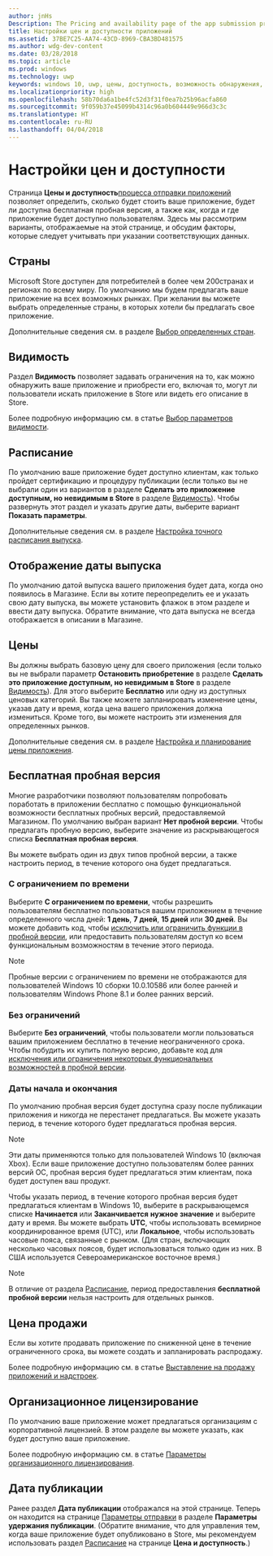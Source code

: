 ```yaml
---
author: jnHs
Description: The Pricing and availability page of the app submission process lets you determine how much your app will cost, whether you'll offer a free trial, and how, when, and where it will be available to customers.
title: Настройки цен и доступности приложений
ms.assetid: 37BE7C25-AA74-43CD-8969-CBA3BD481575
ms.author: wdg-dev-content
ms.date: 03/28/2018
ms.topic: article
ms.prod: windows
ms.technology: uwp
keywords: windows 10, uwp, цены, доступность, возможность обнаружения, бесплатная пробная версия, пробные версии, пробная версия, приложения, дата выпуска
ms.localizationpriority: high
ms.openlocfilehash: 58b70da6a1be4fc52d3f31f0ea7b25b96acfa860
ms.sourcegitcommit: 9f059b37e45099b4314c96a0b604449e966d3c3c
ms.translationtype: HT
ms.contentlocale: ru-RU
ms.lasthandoff: 04/04/2018
---
```

# <a name="set-app-pricing-and-availability"></a>Настройки цен и доступности


Страница **Цены и доступность**[процесса отправки приложений](app-submissions.md) позволяет определить, сколько будет стоить ваше приложение, будет ли доступна бесплатная пробная версия, а также как, когда и где приложение будет доступно пользователям. Здесь мы рассмотрим варианты, отображаемые на этой странице, и обсудим факторы, которые следует учитывать при указании соответствующих данных.


## <a name="markets"></a>Страны

Microsoft Store доступен для потребителей в более чем 200странах и регионах по всему миру. По умолчанию мы будем предлагать ваше приложение на всех возможных рынках. При желании вы можете выбрать определенные страны, в которых хотели бы предлагать свое приложение. 

Дополнительные сведения см. в разделе [Выбор определенных стран](define-pricing-and-market-selection.md).


## <a name="visibility"></a>Видимость

Раздел **Видимость** позволяет задавать ограничения на то, как можно обнаружить ваше приложение и приобрести его, включая то, могут ли пользователи искать приложение в Store или видеть его описание в Store.

Более подробную информацию см. в статье [Выбор параметров видимости](choose-visibility-options.md).


## <a name="schedule"></a>Расписание

По умолчанию ваше приложение будет доступно клиентам, как только пройдет сертификацию и процедуру публикации (если только вы не выбрали один из вариантов в разделе **Сделать это приложение доступным, но невидимым в Store** в разделе [Видимость](choose-visibility-options.md#discoverability)). Чтобы развернуть этот раздел и указать другие даты, выберите вариант **Показать параметры**. 

Дополнительные сведения см. в разделе [Настройка точного расписания выпуска](configure-precise-release-scheduling.md).


## <a name="display-release-date"></a>Отображение даты выпуска

По умолчанию датой выпуска вашего приложения будет дата, когда оно появилось в Магазине. Если вы хотите переопределить ее и указать свою дату выпуска, вы можете установить флажок в этом разделе и ввести дату выпуска. Обратите внимание, что дата выпуска не всегда отображается в описании в Магазине.


## <a name="pricing"></a>Цены

Вы должны выбрать базовую цену для своего приложения (если только вы не выбрали параметр **Остановить приобретение** в разделе **Сделать это приложение доступным, но невидимым в Store** в разделе [Видимость](choose-visibility-options.md#discoverability)). Для этого выберите **Бесплатно** или одну из доступных ценовых категорий. Вы также можете запланировать изменение цены, указав дату и время, когда цена вашего приложения должна измениться. Кроме того, вы можете настроить эти изменения для определенных рынков. 

Дополнительные сведения см. в разделе [Настройка и планирование цены приложения](set-and-schedule-app-pricing.md).


## <a name="free-trial"></a>Бесплатная пробная версия

Многие разработчики позволяют пользователям попробовать поработать в приложении бесплатно с помощью функциональной возможности бесплатных пробных версий, предоставляемой Магазином. По умолчанию выбран вариант **Нет пробной версии**. Чтобы предлагать пробную версию, выберите значение из раскрывающегося списка **Бесплатная пробная версия**.

Вы можете выбрать один из двух типов пробной версии, а также настроить период, в течение которого она будет предлагаться.

### <a name="time-limited"></a>С ограничением по времени

Выберите **С ограничением по времени**, чтобы разрешить пользователям бесплатно пользоваться вашим приложением в течение определенного числа дней: **1 день**, **7 дней**, **15 дней** или **30 дней**. Вы можете добавить код, чтобы [исключить или ограничить функции в пробной версии](../monetize/in-app-purchases-and-trials.md), или предоставить пользователям доступ ко всем функциональным возможностям в течение этого периода. 
> [!NOTE]
> Пробные версии с ограничением по времени не отображаются для пользователей Windows 10 сборки 10.0.10586 или более ранней и пользователям Windows Phone 8.1 и более ранних версий.

### <a name="unlimited"></a>Без ограничений

Выберите **Без ограничений**, чтобы пользователи могли пользоваться вашим приложением бесплатно в течение неограниченного срока. Чтобы побудить их купить полную версию, добавьте код для [исключения или ограничения некоторых функциональных возможностей в пробной версии](../monetize/in-app-purchases-and-trials.md).

### <a name="start-and-end-dates"></a>Даты начала и окончания

По умолчанию пробная версия будет доступна сразу после публикации приложения и никогда не перестанет предлагаться. Вы можете указать период, в течение которого будет предлагаться пробная версия. 

>[!NOTE]
> Эти даты применяются только для пользователей Windows 10 (включая Xbox). Если ваше приложение доступно пользователям более ранних версий ОС, пробная версия будет предлагаться этим клиентам, пока будет доступен ваш продукт. 

Чтобы указать период, в течение которого пробная версия будет предлагаться клиентам в Windows 10, выберите в раскрывающемся списке **Начинается** или **Заканчивается** **нужное значение** и выберите дату и время. Вы можете выбрать **UTC**, чтобы использовать всемирное координированное время (UTC), или **Локальное**, чтобы использовать часовые пояса, связанные с рынком. (Для стран, включающих несколько часовых поясов, будет использоваться только один из них. В США используется Североамериканское восточное время.) 

>[!NOTE]
> В отличие от раздела [Расписание](configure-precise-release-scheduling.md), период предоставления **бесплатной пробной версии** нельзя настроить для отдельных рынков. 


## <a name="sale-pricing"></a>Цена продажи

Если вы хотите продавать приложение по сниженной цене в течение ограниченного срока, вы можете создать и запланировать распродажу.

Более подробную информацию см. в статье [Выставление на продажу приложений и надстроек](put-apps-and-add-ons-on-sale.md).


## <a name="organizational-licensing"></a>Организационное лицензирование

По умолчанию ваше приложение может предлагаться организациям с корпоративной лицензией. В этом разделе вы можете указать, как будет доступно ваше приложение.

Более подробную информацию см. в статье [Параметры организационного лицензирования](organizational-licensing.md).


## <a name="publish-date"></a>Дата публикации

Ранее раздел **Дата публикации** отображался на этой странице. Теперь он находится на странице [Параметры отправки](manage-submission-options.md) в разделе **Параметры удержания публикации**. (Обратите внимание, что для управления тем, когда ваше приложение будет опубликовано в Store, мы рекомендуем использовать раздел [Расписание](configure-precise-release-scheduling.md) на странице **Цена и доступность**.)


